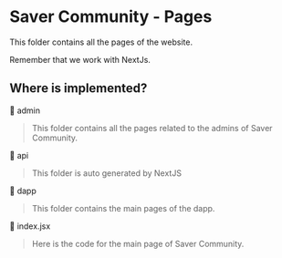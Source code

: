 # Saver Community - Pages

This folder contains all the pages of the website.

Remember that we work with NextJs.

## Where is implemented?
📁 admin
> This folder contains all the pages related to the admins of Saver Community.

📁 api
> This folder is auto generated by NextJS

📁 dapp
> This folder contains the main pages of the dapp.

📄 index.jsx
> Here is the code for the main page of Saver Community.
